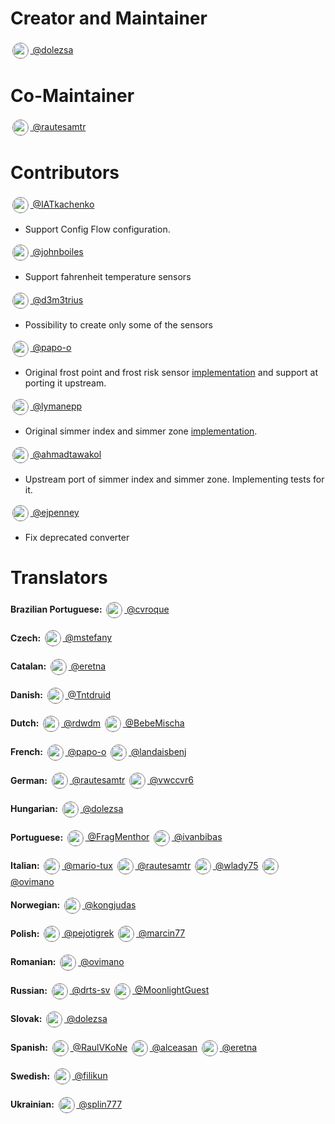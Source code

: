 # Creator and Maintainer
[<img src="https://github.com/dolezsa.png" style="margin: 0.2em; vertical-align: middle; border-radius: 50%;border: solid 0.1px grey;" width="24"/> @dolezsa](https://github.com/dolezsa)


# Co-Maintainer
[<img src="https://github.com/rautesamtr.png" style="margin: 0.2em; vertical-align: middle; border-radius: 50%; border: solid 0.1px grey;" width="24"/> @rautesamtr](https://github.com/rautesamtr)


# Contributors
[<img src="https://github.com/IATkachenko.png" style="margin: 0.2em; vertical-align: middle; border-radius: 50%; border: solid 0.1px grey;" width="24"/> @IATkachenko](https://github.com/IATkachenko)
* Support Config Flow configuration.

[<img src="https://github.com/johnboiles.png" style="margin: 0.2em; vertical-align: middle; border-radius: 50%; border: solid 0.1px grey;" width="24"/> @johnboiles](https://github.com/johnboiles)
* Support fahrenheit temperature sensors

[<img src="https://github.com/d3m3trius.png" style="margin: 0.2em; vertical-align: middle; border-radius: 50%; border: solid 0.1px grey;" width="24"/> @d3m3trius](https://github.com/d3m3trius)
* Possibility to create only some of the sensors

[<img src="https://github.com/papo-o.png" style="margin: 0.2em; vertical-align: middle; border-radius: 50%; border: solid 0.1px grey;" width="24"/> @papo-o](https://github.com/papo-o)
* Original frost point and frost risk sensor [implementation](https://github.com/papo-o/home-assistant-frost-risks) and support at porting it upstream.

[<img src="https://github.com/lymanepp.png" style="margin: 0.2em; vertical-align: middle; border-radius: 50%; border: solid 0.1px grey;" width="24"/> @lymanepp](https://github.com/lymanepp)
* Original simmer index and simmer zone [implementation](https://github.com/lymanepp/thermal_comfort).

[<img src="https://github.com/ahmadtawakol.png" style="margin: 0.2em; vertical-align: middle; border-radius: 50%; border: solid 0.1px grey;" width="24"/> @ahmadtawakol](https://github.com/ahmadtawakol)
* Upstream port of simmer index and simmer zone. Implementing tests for it.

[<img src="https://github.com/ejpenney.png" style="margin: 0.2em; vertical-align: middle; border-radius: 50%; border: solid 0.1px grey;" width="24"/> @ejpenney](https://github.com/ejpenney)
* Fix deprecated converter


# Translators 

**Brazilian Portuguese:**
[<img src="https://github.com/cvroque.png" style="margin: 0.2em; vertical-align: middle; border-radius: 50%; border: solid 0.1px grey;" width="24"/>
@cvroque](https://github.com/cvroque)

**Czech:**
[<img src="https://github.com/mstefany.png" style="margin: 0.2em; vertical-align: middle; border-radius: 50%; border: solid 0.1px grey;" width="24"/>
@mstefany](https://github.com/mstefany)

**Catalan:**
[<img src="https://github.com/eretna.png" style="margin: 0.2em; vertical-align: middle; border-radius: 50%; border: solid 0.1px grey;" width="24"/>
@eretna](https://github.com/eretna)

**Danish:**
[<img src="https://github.com/Tntdruid.png" style="margin: 0.2em; vertical-align: middle; border-radius: 50%; border: solid 0.1px grey;" width="24"/>
@Tntdruid](https://github.com/Tntdruid) 

**Dutch:**
[<img src="https://github.com/rdwdm.png" style="margin: 0.2em; vertical-align: middle; border-radius: 50%; border: solid 0.1px grey;" width="24"/>
@rdwdm](https://github.com/rdwdm)
[<img src="https://github.com/BebeMischa.png" style="margin: 0.2em; vertical-align: middle; border-radius: 50%; border: solid 0.1px grey;" width="24"/>
@BebeMischa](https://github.com/BebeMischa)

**French:**
[<img src="https://github.com/papo-o.png" style="margin: 0.2em; vertical-align: middle; border-radius: 50%; border: solid 0.1px grey;" width="24"/>
@papo-o](https://github.com/papo-o)
[<img src="https://github.com/landaisbenj.png" style="margin: 0.2em; vertical-align: middle; border-radius: 50%; border: solid 0.1px grey;" width="24"/>
@landaisbenj](https://github.com/landaisbenj)

**German:**
[<img src="https://github.com/rautesamtr.png" style="margin: 0.2em; vertical-align: middle; border-radius: 50%; border: solid 0.1px grey;" width="24"/>
@rautesamtr](https://github.com/rautesamtr)
[<img src="https://github.com/vwccvr6.png" style="margin: 0.2em; vertical-align: middle; border-radius: 50%; border: solid 0.1px grey;" width="24"/>
@vwccvr6](https://github.com/vwccvr6) 

**Hungarian:**
[<img src="https://github.com/dolezsa.png" style="margin: 0.2em; vertical-align: middle; border-radius: 50%;border: solid 0.1px grey;" width="24"/>
@dolezsa](https://github.com/dolezsa)

**Portuguese:**
[<img src="https://github.com/FragMenthor.png" style="margin: 0.2em; vertical-align: middle; border-radius: 50%;border: solid 0.1px grey;" width="24"/>
@FragMenthor](https://github.com/FragMenthor)
[<img src="https://github.com/ivanbibas.png" style="margin: 0.2em; vertical-align: middle; border-radius: 50%;border: solid 0.1px grey;" width="24"/>
@ivanbibas](https://github.com/ivanbibas)

**Italian:**
[<img src="https://github.com/mario-tux.png" style="margin: 0.2em; vertical-align: middle; border-radius: 50%; border: solid 0.1px grey;" width="24"/>
@mario-tux](https://github.com/mario-tux)
[<img src="https://github.com/rautesamtr.png" style="margin: 0.2em; vertical-align: middle; border-radius: 50%; border: solid 0.1px grey;" width="24"/>
@rautesamtr](https://github.com/rautesamtr)
[<img src="https://github.com/wlady75.png" style="margin: 0.2em; vertical-align: middle; border-radius: 50%; border: solid 0.1px grey;" width="24"/>
@wlady75](https://github.com/wlady75)
[<img src="https://github.com/ovimano.png" style="margin: 0.2em; vertical-align: middle; border-radius: 50%; border: solid 0.1px grey;" width="24"/>
@ovimano](https://github.com/ovimano)

**Norwegian:**
[<img src="https://github.com/kongjudas.png" style="margin: 0.2em; vertical-align: middle; border-radius: 50%; border: solid 0.1px grey;" width="24"/>
@kongjudas](https://github.com/kongjudas)

**Polish:**
[<img src="https://github.com/pejotigrek.png" style="margin: 0.2em; vertical-align: middle; border-radius: 50%; border: solid 0.1px grey;" width="24"/>
@pejotigrek](https://github.com/pejotigrek)
[<img src="https://github.com/marcin77.png" style="margin: 0.2em; vertical-align: middle; border-radius: 50%; border: solid 0.1px grey;" width="24"/>
@marcin77](https://github.com/marcin77) 

**Romanian:**
[<img src="https://github.com/ovimano.png" style="margin: 0.2em; vertical-align: middle; border-radius: 50%; border: solid 0.1px grey;" width="24"/>
@ovimano](https://github.com/ovimano)

**Russian:**
[<img src="https://github.com/drts-sv.png" style="margin: 0.2em; vertical-align: middle; border-radius: 50%; border: solid 0.1px grey;" width="24"/>
@drts-sv](https://github.com/drts-sv)
[<img src="https://github.com/MoonlightGuest.png" style="margin: 0.2em; vertical-align: middle; border-radius: 50%; border: solid 0.1px grey;" width="24"/>
@MoonlightGuest](https://github.com/MoonlightGuest)

**Slovak:**
[<img src="https://github.com/dolezsa.png" style="margin: 0.2em; vertical-align: middle; border-radius: 50%;border: solid 0.1px grey;" width="24"/>
@dolezsa](https://github.com/dolezsa)

**Spanish:**
[<img src="https://github.com/RaulVKoNe.png" style="margin: 0.2em; vertical-align: middle; border-radius: 50%; border: solid 0.1px grey;" width="24"/>
@RaulVKoNe](https://github.com/RaulVKoNe)
[<img src="https://github.com/alceasan.png" style="margin: 0.2em; vertical-align: middle; border-radius: 50%; border: solid 0.1px grey;" width="24"/>
@alceasan](https://github.com/alceasan)
[<img src="https://github.com/eretna.png" style="margin: 0.2em; vertical-align: middle; border-radius: 50%; border: solid 0.1px grey;" width="24"/>
@eretna](https://github.com/eretna)

**Swedish:**
[<img src="https://github.com/filikun.png" style="margin: 0.2em; vertical-align: middle; border-radius: 50%; border: solid 0.1px grey;" width="24"/>
@filikun](https://github.com/filikun)

**Ukrainian:**
[<img src="https://github.com/splin777.png" style="margin: 0.2em; vertical-align: middle; border-radius: 50%; border: solid 0.1px grey;" width="24"/>
@splin777](https://github.com/splin777)

